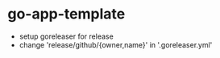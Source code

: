 # go-app-template

- setup goreleaser for release
- change 'release/github/{owner,name}' in '.goreleaser.yml'
